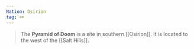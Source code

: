 ```yaml
---
Nation: Osirion
tag: 🗝️
---
```


> The **Pyramid of Doom** is a site in southern [[Osirion]]. It is located to the west of the [[Salt Hills]].







